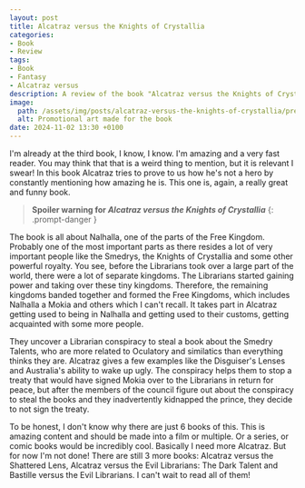 ```yaml
---
layout: post
title: Alcatraz versus the Knights of Crystallia
categories:
- Book
- Review
tags:
- Book
- Fantasy
- Alcatraz versus
description: A review of the book "Alcatraz versus the Knights of Crystallia"
image:
  path: /assets/img/posts/alcatraz-versus-the-knights-of-crystallia/preview.jpg
  alt: Promotional art made for the book
date: 2024-11-02 13:30 +0100
---
```

I'm already at the third book, I know, I know. I'm amazing and a very fast reader. You may think that that is a weird thing to mention, but it is relevant I swear! In this book Alcatraz tries to prove to us how he's not a hero by constantly mentioning how amazing he is. This one is, again, a really great and funny book.

> **Spoiler warning for *Alcatraz versus the Knights of Crystallia***
{: .prompt-danger }

The book is all about Nalhalla, one of the parts of the Free Kingdom. Probably one of the most important parts as there resides a lot of very important people like the Smedrys, the Knights of Crystallia and some other powerful royalty. You see, before the Librarians took over a large part of the world, there were a lot of separate kingdoms. The Librarians started gaining power and taking over these tiny kingdoms. Therefore, the remaining kingdoms banded together and formed the Free Kingdoms, which includes Nalhalla a Mokia and others which I can't recall. It takes part in Alcatraz getting used to being in Nalhalla and getting used to their customs, getting acquainted with some more people.

They uncover a Librarian conspiracy to steal a book about the Smedry Talents, who are more related to Oculatory and similatics than everything thinks they are. Alcatraz gives a few examples like the Disguiser's Lenses and Australia's ability to wake up ugly. The conspiracy helps them to stop a treaty that would have signed Mokia over to the Librarians in return for peace, but after the members of the council figure out about the conspiracy to steal the books and they inadvertently kidnapped the prince, they decide to not sign the treaty.

To be honest, I don't know why there are just 6 books of this. This is amazing content and should be made into a film or multiple. Or a series, or comic books would be incredibly cool. Basically I need more Alcatraz. But for now I'm not done! There are still 3 more books: Alcatraz versus the Shattered Lens, Alcatraz versus the Evil Librarians: The Dark Talent and Bastille versus the Evil Librarians. I can't wait to read all of them!
